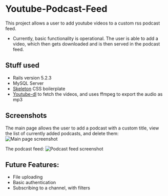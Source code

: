 # Youtube-Podcast-Feed

This project allows a user to add youtube videos to a custom rss podcast feed. 

* Currently, basic functionality is operational. The user is able to add a video, which then gets downloaded and is then served in the podcast feed. 

## Stuff used
* Rails version 5.2.3
* MySQL Server 
* [Skeleton](http://getskeleton.com/) CSS boilerplate
* [Youtube-dl](https://ytdl-org.github.io/youtube-dl/index.html) to fetch the videos, and uses ffmpeg to export the audio as mp3

## Screenshots
The main page allows the user to add a podcast with a custom title, view the list of currently added podcasts, and delete them:
![Main page screenshot](https://i.imgur.com/RhpT0BA.png)

The podcast feed:
![Podcast feed screenshot](https://i.imgur.com/br4XEC3.png)

## Future Features:
* File uploading
* Basic authentication
* Subscribing to a channel, with filters


